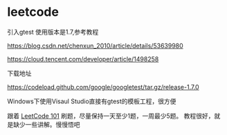 # leetcode

引入gtest
使用版本是1.7,参考教程<p>
https://blog.csdn.net/chenxun_2010/article/details/53639980 <p>
https://cloud.tencent.com/developer/article/1498258 <p>
下载地址<p>
https://codeload.github.com/google/googletest/tar.gz/release-1.7.0

Windows下使用Visaul Studio直接有gtest的模板工程，很方便
  
跟着 [LeetCode 101](https://github.com/changgyhub/leetcode_101) 刷题，尽量保持一天至少1题，一周最少5题。
教程很好，就是缺少一些讲解。慢慢悟吧
